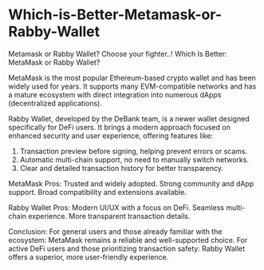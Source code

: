 # Which-is-Better-Metamask-or-Rabby-Wallet
Metamask or Rabby Wallet? Choose your fighter..!
Which Is Better: MetaMask or Rabby Wallet?


MetaMask is the most popular Ethereum-based crypto wallet and has been widely used for years. It supports many EVM-compatible networks and has a mature ecosystem with direct integration into numerous dApps (decentralized applications).

Rabby Wallet, developed by the DeBank team, is a newer wallet designed specifically for DeFi users. It brings a modern approach focused on enhanced security and user experience, offering features like:
1. Transaction preview before signing, helping prevent errors or scams.
2. Automatic multi-chain support, no need to manually switch networks.
3. Clear and detailed transaction history for better transparency.

MetaMask Pros:
Trusted and widely adopted.
Strong community and dApp support.
Broad compatibility and extensions available.

Rabby Wallet Pros:
Modern UI/UX with a focus on DeFi.
Seamless multi-chain experience.
More transparent transaction details.

Conclusion:
For general users and those already familiar with the ecosystem: MetaMask remains a reliable and well-supported choice.
For active DeFi users and those prioritizing transaction safety: Rabby Wallet offers a superior, more user-friendly experience.
